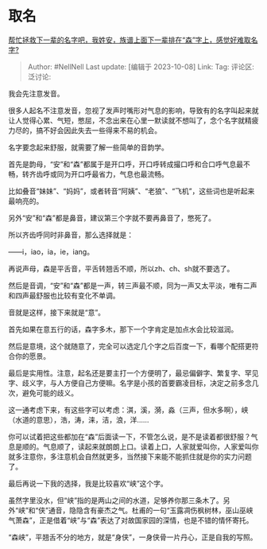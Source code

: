 # 取名

[帮忙拯救下一辈的名字吧，我姓安，族谱上面下一辈排在“森”字上，感觉好难取名字?](https://www.zhihu.com/question/545910775/answer/3240779401)

> Author: #NellNell
> Last update: [编辑于 2023-10-08]
> Link:
> Tag:
> 评论区:
> 泛讨论:

我会先注意发音。

很多人起名不注意发音，忽视了发声时嘴形对气息的影响，导致有的名字叫起来就让人觉得心累、气短，憋屈，不念出来在心里一默读就不想叫了，念个名字就精疲力尽的，搞不好会因此失去一些得来不易的机会。

名字要念起来舒服，就需要了解一些简单的音韵学。

首先是韵母，“安”和“森”都属于是开口呼，开口呼转成撮口呼和合口呼气息最不畅，转齐齿呼或同为开口呼最省力，气息也最流畅。

比如叠音“妹妹”、“妈妈”，或者转音“阿姨”、“老狼”、“飞机”，这些词也是听起来最响亮的。

另外“安”和“森”都是鼻音，建议第三个字就不要再鼻音了，憋死了。

所以齐齿呼同时非鼻音，那么选择就是：

——i，iao，ia，ie，iang。

再说声母，森是平舌音，平舌转翘舌不顺，所以zh、ch、sh就不要选了。

然后是音调，“安”和“森”都是一声，转三声最不顺，同为一声又太平淡，唯有二声和四声最舒服也比较有变化不单调。

音就是这样，接下来就是“意”。

首先如果在意五行的话，森字多木，那下一个字肯定是加点水会比较滋润。

然后是意境，这个就随意了，完全可以选定几个字之后百度一下，看哪个配搭更符合你的愿景。

最后是实用性。注意，起名还是要主打一个方便明了，最忌偏僻字、繁复字、罕见字、歧义字，与人方便自己方便嘛。名字是小孩的首要霸凌目标，决定之前多念几次，避免可能的歧义。

这一通考虑下来，有这些字可以考虑：淇，溪，漪，淼（三声，但水多啊），峡（水道的意思），浩，涛，涞，洁，浪，洋……

你可以试着把这些都加在“森”后面读一下，不管怎么说，是不是读着都很舒服？气息是顺的。气息顺了，读起来就朗朗上口。读着上口，人家就爱叫你，人家爱叫你就多注意你，多注意机会自然就更多，当然接下来能不能抓住就是你的实力问题了。

最后再说一下我的选择，我是比较喜欢“峡”这个字。

虽然字里没水，但“峡”指的是两山之间的水道，足够养你那三条木了。另外“峡”和“侠”通音，隐隐含有豪杰之气。杜甫的一句“玉露凋伤枫树林，巫山巫峡气萧森”，正是借着“峡”与“森”表达了对故国家园的深情，也是不错的情怀寄托。

“森峡”，平翘舌不分的地方，就是“身侠”，一身侠骨一片丹心，正是自我的写照。
